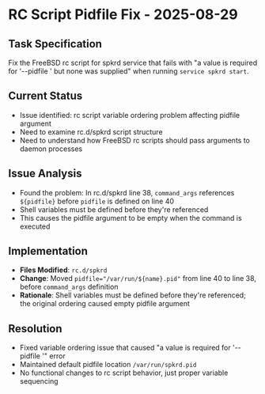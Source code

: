 # RC Script Pidfile Fix - 2025-08-29

## Task Specification
Fix the FreeBSD rc script for spkrd service that fails with "a value is required for '--pidfile <PIDFILE>' but none was supplied" when running `service spkrd start`.

## Current Status
- Issue identified: rc script variable ordering problem affecting pidfile argument
- Need to examine rc.d/spkrd script structure
- Need to understand how FreeBSD rc scripts should pass arguments to daemon processes

## Issue Analysis
- Found the problem: In rc.d/spkrd line 38, `command_args` references `${pidfile}` before `pidfile` is defined on line 40
- Shell variables must be defined before they're referenced
- This causes the pidfile argument to be empty when the command is executed

## Implementation
- **Files Modified**: `rc.d/spkrd`
- **Change**: Moved `pidfile="/var/run/${name}.pid"` from line 40 to line 38, before `command_args` definition
- **Rationale**: Shell variables must be defined before they're referenced; the original ordering caused empty pidfile argument

## Resolution
- Fixed variable ordering issue that caused "a value is required for '--pidfile <PIDFILE>'" error
- Maintained default pidfile location `/var/run/spkrd.pid`
- No functional changes to rc script behavior, just proper variable sequencing
